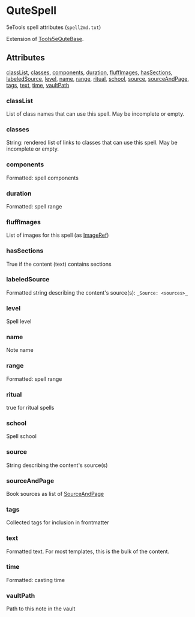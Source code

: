 # QuteSpell

5eTools spell attributes (`spell2md.txt`)

Extension of [Tools5eQuteBase](Tools5eQuteBase.md).

## Attributes

[classList](#classlist), [classes](#classes), [components](#components), [duration](#duration), [fluffImages](#fluffimages), [hasSections](#hassections), [labeledSource](#labeledsource), [level](#level), [name](#name), [range](#range), [ritual](#ritual), [school](#school), [source](#source), [sourceAndPage](#sourceandpage), [tags](#tags), [text](#text), [time](#time), [vaultPath](#vaultpath)


### classList

List of class names that can use this spell. May be incomplete or empty.

### classes

String: rendered list of links to classes that can use this spell. May be incomplete or empty.

### components

Formatted: spell components

### duration

Formatted: spell range

### fluffImages

List of images for this spell (as [ImageRef](../ImageRef.md))

### hasSections

True if the content (text) contains sections

### labeledSource

Formatted string describing the content's source(s): `_Source: <sources>_`

### level

Spell level

### name

Note name

### range

Formatted: spell range

### ritual

true for ritual spells

### school

Spell school

### source

String describing the content's source(s)

### sourceAndPage

Book sources as list of [SourceAndPage](../SourceAndPage.md)

### tags

Collected tags for inclusion in frontmatter

### text

Formatted text. For most templates, this is the bulk of the content.

### time

Formatted: casting time

### vaultPath

Path to this note in the vault
